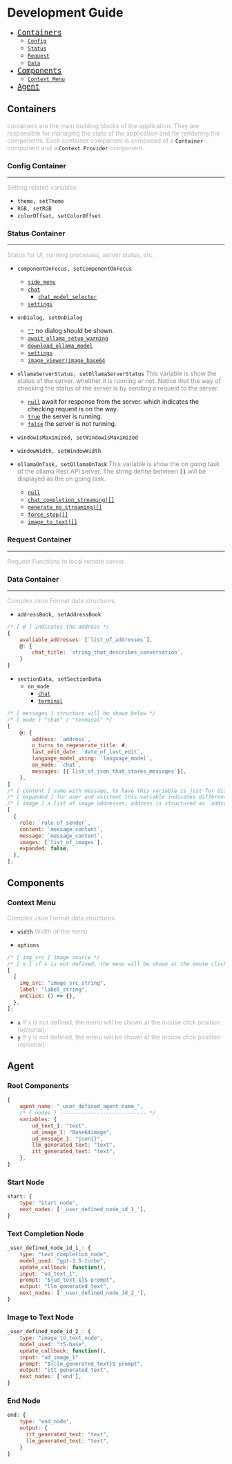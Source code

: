 # Development Guide

- <span style="font-size: 20px">[`Containers`](#containers)</span>
  - [`Config`](#config-container)
  - [`Status`](#status-container)
  - [`Request`](#request-container)
  - [`Data`](#data-container)
- <span style="font-size: 20px">[`Components`](#components)</span>
  - [`Context Menu`](#context-menu)
- <span style="font-size: 20px">[`Agent`](#agent)</span>

## Containers <a name="containers"></a>

<span style="opacity: 0.32">containers are the main building blocks of the application. They are responsible for managing the state of the application and for rendering the components. Each container component is composed of a </span>`Container`<span style="opacity: 0.32"> component and a </span>`Context.Provider`<span style="opacity: 0.32"> component. </span>

### Config Container <a name="config-container"></a>

---

<span style="opacity: 0.32">Setting related variables.</span>

- `theme, setTheme`
- `RGB, setRGB`
- `colorOffset, setColorOffset`

### Status Container <a name="status-container"></a>

---

<span style="opacity: 0.32">Status for UI, running processes, server status, etc.</span>

- `componentOnFocus, setComponentOnFocus`
  - [`side_menu`](#_)
  - [`chat`](#_)
    - [`chat_model_selector`](#_)
  - [`settings`](#_)
- `onDialog, setOnDialog`

  - [`""`](#_) no dialog should be shown.
  - [`await_ollama_setup_warning`](#_)
  - [`download_ollama_model`](#_)
  - [`settings`](#_)
  - [`image_viewer|image_base64`](#_)

- `ollamaServerStatus, setOllamaServerStatus`
  <span style="opacity: 0.5">
  This variable is show the status of the server. whelther it is running or not. Notice that the way of checking the status of the server is by sending a request to the server.
  </span>

  - [`null`](#_) await for response from the server. which indicates the checking request is on the way.
  - [`true`](#_) the server is running.
  - [`false`](*_) the server is not running.

- `windowIsMaximized, setWindowIsMaximized`
- `windowWidth, setWindowWidth`

- `ollamaOnTask, setOllamaOnTask` <span style="opacity: 0.5">
  This variable is show the on going task of the ollama Rest API server. The string define between</span> `[]` <span style="opacity: 0.5">will be displayed as the on going task.
  </span>

  - [`null`](#_)
  - [`chat_completion_streaming|[]`](#_)
  - [`generate_no_streaming|[]`](#_)
  - [`force_stop|[]`](#_)
  - [`image_to_text|[]`](#_)

### Request Container <a name="request-container"></a>

---

<span style="opacity: 0.32">Request Functions to local remote server.</span>

### Data Container <a name="data-container"></a>

---

<span style="opacity: 0.32">Complex Json Format data structures.</span>

- `addressBook, setAddressBook`

```js
/* [ @ ] indicates the address */
{
    avaliable_addresses: [`list_of_addresses`],
    @: {
        chat_title: `string_that_describes_conversation`,
    }
}
```

- `sectionData, setSectionData`
  - `on_mode`
    - [`chat`](#_)
    - [`terminal`](#_)

```js
/* [ messages ] structure will be shown below */
/* [ mode ] "chat" / "terminal" */
[
    @: {
        address: `address`,
        n_turns_to_regenerate_title: #,
        last_edit_date: `date_of_last_edit`,
        language_model_using: `language_model`,
        on_mode: `chat`,
        messages: [{`list_of_json_that_stores_messages`}],
    },
]
/* [ content ] same with message, to have this variable is just for different standard APIs */
/* [ expanded ] for user and asistent this variable indicates different thing, for deepseek models if expanded === false, the thought process will be shown */
/* [ image ] a list of image addresses, address is structured as `address_messageIndex_imageIndex` */
[
  {
    role: `role_of_sender`,
    content: `message_content`,
    message: `message_content`,
    images: [`list_of_images`],
    expanded: false,
  },
];
```

## Components <a name="components"></a>

### Context Menu <a name="context-menu"></a>

<span style="opacity: 0.32">Complex Json Format data structures.</span>

- `width` <span style="opacity: 0.32">Width of the menu</span>

- `options`

```js
/* [ img_src ] image source */
/* [ x ] if x is not defined, the menu will be shown at the mouse click position */
[
  {
    img_src: "image_src_string",
    label: "label_string",
    onClick: () => {},
  },
];
```

- `x` <span style="opacity: 0.32">If x is not defined, the menu will be shown at the mouse click position (optional).</span>
- `y` <span style="opacity: 0.32">If y is not defined, the menu will be shown at the mouse click position (optional).</span>

## Agent <a name="agent"></a>

### Root Components
```js
{
    agent_name: "_user_defined_agent_name_",
    /* { nodes } ---------------------------- */
    variables: {
        ud_text_1: "text",
        ud_image_1: "Base64image",
        ud_message_1: "json{}",
        llm_generated_text: "text",
        itt_generated_text: "text",
    },
}
```

### Start Node

```js
start: {
    type: "start_node",
    next_nodes: ['_user_defined_node_id_1_'],
}
```

### Text Completion Node

```js
_user_defined_node_id_1_: {
    type: "text_completion_node",
    model_used: "gpt-3.5-turbo",
    update_callback: function(),
    input: "ud_text_1",
    prompt: "${ud_text_1}$ prompt",
    output: "llm_generated_text",
    next_nodes: ['_user_defined_node_id_2_'],
}
```

### Image to Text Node

```js
_user_defined_node_id_2_: {
    type: "image_to_text_node",
    model_used: "t5-base",
    update_callback: function(),
    input: "ud_image_1"
    prompt: "${llm_generated_text}$ prompt",
    output: "itt_generated_text",
    next_nodes: ['end'],
}
```

### End Node

```js
end: {
    type: "end_node",
    output: {
      itt_generated_text: "text",
      llm_generated_text: "text",
    }
}
```
